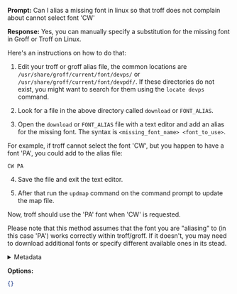 **Prompt:**
Can I alias a missing font in linux so that troff does not complain about cannot select font 'CW'

**Response:**
Yes, you can manually specify a substitution for the missing font in Groff or Troff on Linux.

Here's an instructions on how to do that:

1. Edit your troff or groff alias file, the common locations are `/usr/share/groff/current/font/devps/` or `/usr/share/groff/current/font/devpdf/`. If these directories do not exist, you might want to search for them using the `locate devps` command.

2. Look for a file in the above directory called `download` or `FONT_ALIAS`.

3. Open the `download` or `FONT_ALIAS` file with a text editor and add an alias for the missing font. The syntax is `<missing_font_name> <font_to_use>`.

For example, if troff cannot select the font 'CW', but you happen to have a font 'PA', you could add to the alias file:

```
CW PA
```

4. Save the file and exit the text editor.

5. After that run the `updmap` command on the command prompt to update the map file.

Now, troff should use the 'PA' font when 'CW' is requested.

Please note that this method assumes that the font you are "aliasing" to (in this case 'PA') works correctly within troff/groff. If it doesn't, you may need to download additional fonts or specify different available ones in its stead.

<details><summary>Metadata</summary>

- Duration: 29338 ms
- Datetime: 2023-08-25T10:32:40.016790
- Model: gpt-4-0613

</details>

**Options:**
```json
{}
```

